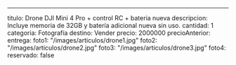 ---
titulo: Drone DJI Mini 4 Pro + control RC + bateria nueva
descripcion: Incluye memoria de 32GB y batería adicional nueva sin uso.
cantidad: 1
categoria: Fotografía
destino: Vender
precio: 2000000
precioAnterior: 
entrega: 
foto1: "/images/articulos/drone1.jpg"
foto2: "/images/articulos/drone2.jpg"
foto3: "/images/articulos/drone3.jpg"
foto4: 
reservado: false
